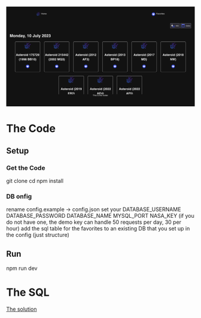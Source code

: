 ![image of UI](./asteroids_UI.png)

# The Code

## Setup

### Get the Code
git clone
cd
npm install

### DB onfig
rename config.example -> config.json
set your
  DATABASE_USERNAME
  DATABASE_PASSWORD
  DATABASE_NAME
  MYSQL_PORT
  NASA_KEY (if you do not have one, the demo key can handle 50 requests per day, 30 per hour)
add the sql table for the favorites to an existing DB that you set up in the config (just structure)

## Run
npm run dev

# The SQL

[The solution](sql_challenge.md)

